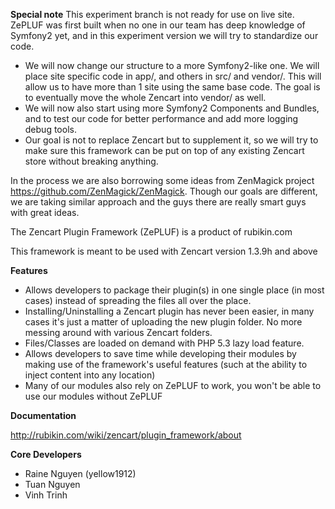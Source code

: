 **Special note**
This experiment branch is not ready for use on live site. ZePLUF was first built when no one in our team has deep knowledge of Symfony2 yet, and in this experiment version we will try to standardize our code.
- We will now change our structure to a more Symfony2-like one. We will place site specific code in app/, and others in src/ and vendor/. This will allow us to have more than 1 site using the same base code. The goal is to eventually move the whole Zencart into vendor/ as well.
- We will now also start using more Symfony2 Components and Bundles, and to test our code for better performance and add more logging debug tools.
- Our goal is not to replace Zencart but to supplement it, so we will try to make sure this framework can be put on top of any existing Zencart store without breaking anything.

In the process we are also borrowing some ideas from ZenMagick project https://github.com/ZenMagick/ZenMagick. Though our goals are different, we are taking similar approach and the guys there are really smart guys with great ideas.

The Zencart Plugin Framework (ZePLUF) is a product of rubikin.com

This framework is meant to be used with Zencart version 1.3.9h and above

**Features**
- Allows developers to package their plugin(s) in one single place (in most cases) instead of spreading the files all over the place.
- Installing/Uninstalling a Zencart plugin has never been easier, in many cases it's just a matter of uploading the new plugin folder. No more messing around with various Zencart folders.
- Files/Classes are loaded on demand with PHP 5.3 lazy load feature.
- Allows developers to save time while developing their modules by making use of the framework's useful features (such at the ability to inject content into any location)
- Many of our modules also rely on ZePLUF to work, you won't be able to use our modules without ZePLUF

**Documentation**

http://rubikin.com/wiki/zencart/plugin_framework/about

**Core Developers**
- Raine Nguyen (yellow1912)
- Tuan Nguyen
- Vinh Trinh

